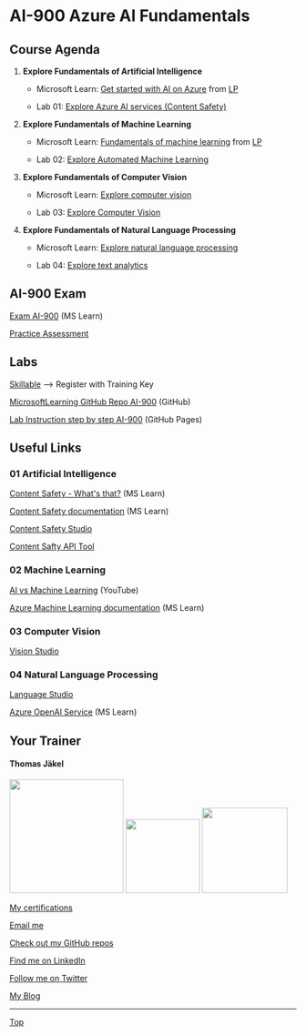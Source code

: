 # AI-900 Azure AI Fundamentals

[LP]: https://learn.microsoft.com/en-us/training/paths/get-started-with-artificial-intelligence-on-azure/

## Course Agenda

1. **Explore Fundamentals of Artificial Intelligence**

    * Microsoft Learn: [Get started with AI on Azure](https://learn.microsoft.com/en-us/training/modules/get-started-ai-fundamentals/) from [LP][LP]

    * Lab 01: [Explore Azure AI services (Content Safety)](https://microsoftlearning.github.io/AI-900-AIFundamentals/instructions/01-module-01.html)



2. **Explore Fundamentals of Machine Learning**

    * Microsoft Learn: [Fundamentals of machine learning](https://learn.microsoft.com/en-us/training/modules/fundamentals-machine-learning/) from [LP][LP]

    * Lab 02: [Explore Automated Machine Learning](https://microsoftlearning.github.io/AI-900-AIFundamentals/instructions/02-module-02.html) 




3. **Explore Fundamentals of Computer Vision**

    * Microsoft Learn: [Explore computer vision](https://learn.microsoft.com/en-us/training/paths/explore-computer-vision-microsoft-azure/)

    * Lab 03: [Explore Computer Vision](https://microsoftlearning.github.io/AI-900-AIFundamentals/instructions/03-module-03.html)



4. **Explore Fundamentals of Natural Language Processing**

    * Microsoft Learn: [Explore natural language processing](https://learn.microsoft.com/en-us/training/paths/explore-natural-language-processing/)

    * Lab 04: [Explore text analytics](https://microsoftlearning.github.io/AI-900-AIFundamentals/instructions/04-module-04.html) 



## AI-900 Exam

[Exam AI-900](https://learn.microsoft.com/en-us/credentials/certifications/exams/ai-900/) (MS Learn)

[Practice Assessment](https://learn.microsoft.com/en-us/credentials/certifications/exams/ai-900/practice/assessment?assessment-type=practice&assessmentId=26)


## Labs

[Skillable](https://brainymotion.learnondemand.net) --> Register with Training Key

[MicrosoftLearning GitHub Repo AI-900](https://github.com/MicrosoftLearning/AI-900-AIFundamentals/) (GitHub)

[Lab Instruction step by step AI-900](https://microsoftlearning.github.io/AI-900-AIFundamentals/) (GitHub Pages)





## Useful Links

### 01 Artificial Intelligence

[Content Safety - What's that?](https://azure.microsoft.com/en-us/products/ai-services/ai-content-safety/) (MS Learn)

[Content Safety documentation](https://learn.microsoft.com/en-us/azure/ai-services/content-safety/) (MS Learn)

[Content Safety Studio](https://contentsafety.cognitive.azure.com/)

[Content Safty API Tool](https://aka.ms/content-safety-api)



### 02 Machine Learning

[AI vs Machine Learning](https://www.youtube.com/watch?v=4RixMPF4xis) (YouTube)

[Azure Machine Learning documentation](https://learn.microsoft.com/en-us/azure/machine-learning/?view=azureml-api-2) (MS Learn)



### 03 Computer Vision

[Vision Studio](https://portal.vision.cognitive.azure.com/)


### 04 Natural Language Processing

[Language Studio](https://language.cognitive.azure.com/)

[Azure OpenAI Service](https://learn.microsoft.com/en-us/azure/ai-services/openai/) (MS Learn)



##  Your Trainer
#### Thomas Jäkel

<img src="https://download69118.blob.core.windows.net/anon/Profilbild.jpg" width="200"/>
<a href="https://www.credly.com/badges/c1fe9e82-60d2-4268-8204-3709479a2bf9/public_url"><img src="https://download69118.blob.core.windows.net/anon/microsoft-certified-trainer-2023-2024.png" width="130"/></a>
<a href="https://www.credly.com/badges/fc4737d8-923a-4d37-8f1a-497c08a7c1ff/public_url"><img src="https://download69118.blob.core.windows.net/anon/AAI-badge.png" width="150"/></a>

[My certifications](https://www.credly.com/users/thomas-jakel)

[Email me](mailto:thomas.jaekel@brainymotion.de?subject=AI-900)

[Check out my GitHub repos](https://github.com/www42)

[Find me on LinkedIn](https://linkedin.com/in/tjkkll)

[Follow me on Twitter](https://twitter.com/tjkkll)

[My Blog](https://blog.az.training)

---

[Top](#ai-900-azure-ai-fundamentals)
